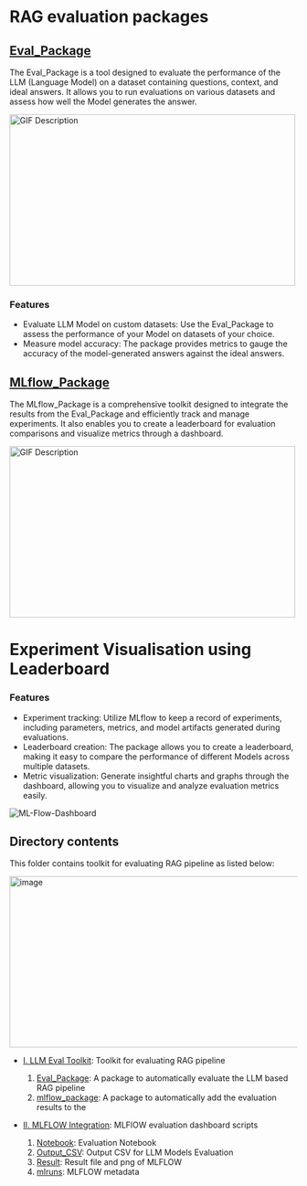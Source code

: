 # RAG evaluation packages

## [Eval_Package](./I.%20LLM%20Eval%20Toolkit/Eval_Package/)
  
The Eval_Package is a tool designed to evaluate the performance of the LLM (Language Model) on a dataset containing questions, context, and ideal answers. It allows you to run evaluations on various datasets and assess how well the Model generates the answer.

<img src="https://media.giphy.com/media/v1.Y2lkPTc5MGI3NjExOTllNWVhYTdsYjZrZHFqeDhzcXcwcDlqcWs0ajJnZHVhNGYyZW9pMiZlcD12MV9pbnRlcm5hbF9naWZfYnlfaWQmY3Q9Zw/2ZN76vTSwlqxbwcpjX/giphy.gif" alt="GIF Description" width="500" height="300">

### Features 
   - Evaluate LLM Model on custom datasets: Use the Eval_Package to assess the performance of your Model on datasets of your choice.
   - Measure model accuracy: The package provides metrics to gauge the accuracy of the model-generated answers against the ideal answers.

## [MLflow_Package](./I.%20LLM%20Eval%20Toolkit/mlflow_package/)

The MLflow_Package is a comprehensive toolkit designed to integrate the results from the Eval_Package and efficiently track and manage experiments. It also enables you to create a leaderboard for evaluation comparisons and visualize metrics through a dashboard.

<img src="https://media.giphy.com/media/v1.Y2lkPTc5MGI3NjExYjJod3pnZG1hbjloano0cmhxZ3JrbDJsbXgxM2t5enF5eXI3cWZvaSZlcD12MV9pbnRlcm5hbF9naWZfYnlfaWQmY3Q9Zw/6FV33YFa0HxuDxjPv9/giphy.gif" alt="GIF Description" width="500" height="300">

 # Experiment Visualisation using Leaderboard

### Features 
   - Experiment tracking: Utilize MLflow to keep a record of experiments, including parameters, metrics, and model artifacts generated during evaluations.
   - Leaderboard creation: The package allows you to create a leaderboard, making it easy to compare the performance of different  Models across multiple datasets.
   - Metric visualization: Generate insightful charts and graphs through the dashboard, allowing you to visualize and analyze evaluation metrics easily.

![ML-Flow-Dashboard](https://github.com/EnterpriseLLM/SuperKnowa/assets/112084296/2b3ca47b-e779-4411-8c8a-2d4715bdc9fe)

## Directory contents

This folder contains toolkit for evaluating RAG pipeline as listed below:

<img src="https://github.com/EnterpriseLLM/SuperKnowa/assets/112084296/23766e0c-a39c-4139-ad78-a7c9ad2420cf" alt="image" width="700" height="300">

-  [I. LLM Eval Toolkit](I.%20LLM%20Eval%20Toolkit): Toolkit for evaluating RAG pipeline

   1. [Eval_Package](./I.%20LLM%20Eval%20Toolkit/Eval_Package/): A package to automatically evaluate the LLM based RAG pipeline
   1. [mlflow_package](./I.%20LLM%20Eval%20Toolkit/mlflow_package/): A package to automatically add the evaluation results to the



- [II. MLFLOW Integration](II.%20MLFLOW%20Integration): MLFlOW evaluation dashboard scripts
   1. [Notebook](II.%20MLFLOW%20Integration/Notebook): Evaluation Notebook
   1. [Output_CSV](II.%20MLFLOW%20Integration/Output_CSV): Output CSV for LLM Models Evaluation
   1. [Result](II.%20MLFLOW%20Integration/Result): Result file and png of MLFLOW
   1. [mlruns](II.%20MLFLOW%20Integration/mlruns): MLFLOW metadata 


